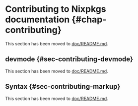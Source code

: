 # Contributing to Nixpkgs documentation {#chap-contributing}

This section has been moved to [doc/README.md](https://github.com/nervosys/Botnix/blob/master/doc/README.md).

## devmode {#sec-contributing-devmode}

This section has been moved to [doc/README.md](https://github.com/nervosys/Botnix/blob/master/doc/README.md).

## Syntax {#sec-contributing-markup}

This section has been moved to [doc/README.md](https://github.com/nervosys/Botnix/blob/master/doc/README.md).
